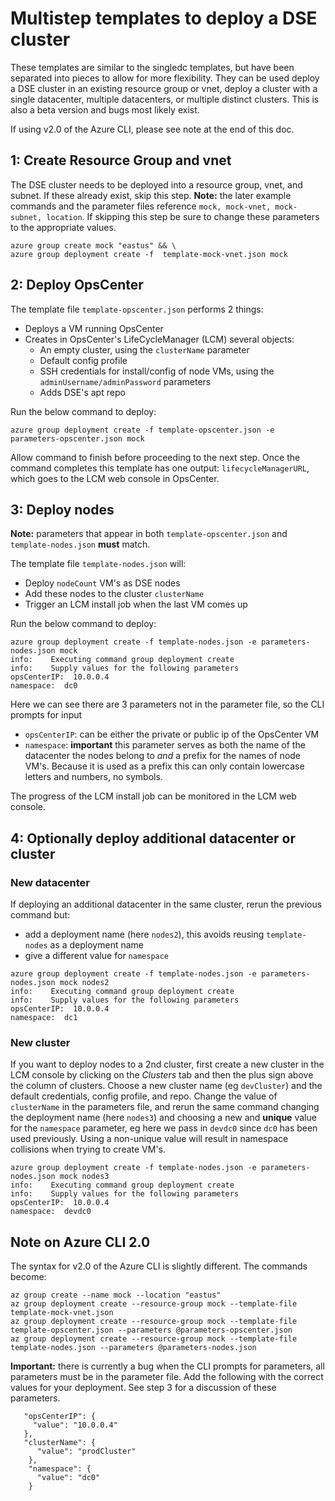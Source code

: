 # Multistep templates to deploy a DSE cluster
These templates are similar to the singledc templates, but have been separated into pieces to allow for more flexibility. They can be used deploy a DSE cluster in an existing resource group or vnet, deploy a cluster with a single datacenter, multiple datacenters, or multiple distinct clusters. This is also a beta version and bugs most likely exist.

If using v2.0 of the Azure CLI, please see note at the end of this doc.

## 1: Create Resource Group and vnet
The DSE cluster needs to be deployed into a resource group, vnet, and subnet. If these already exist, skip this step. **Note:** the later example commands and the parameter files reference `mock, mock-vnet, mock-subnet, location`. If skipping this step be sure to change these parameters to the appropriate values.
```
azure group create mock "eastus" && \
azure group deployment create -f  template-mock-vnet.json mock
```

## 2: Deploy OpsCenter
The template file `template-opscenter.json` performs 2 things:
- Deploys a VM running OpsCenter
- Creates in OpsCenter's LifeCycleManager (LCM) several objects:
  - An empty cluster, using the `clusterName` parameter
  - Default config profile
  - SSH credentials for install/config of node VMs, using the `adminUsername/adminPassword` parameters
  - Adds DSE's apt repo  

Run the below command to deploy:
```
azure group deployment create -f template-opscenter.json -e parameters-opscenter.json mock
```
Allow command to finish before proceeding to the next step. Once the command completes this template has one output: `lifecycleManagerURL`, which goes to the LCM web console in OpsCenter.

## 3: Deploy nodes
**Note:** parameters that appear in both `template-opscenter.json` and `template-nodes.json` **must** match.

The template file `template-nodes.json` will:
- Deploy `nodeCount` VM's as DSE nodes
- Add these nodes to the cluster `clusterName`
- Trigger an LCM install job when the last VM comes up

Run the below command to deploy:
```
azure group deployment create -f template-nodes.json -e parameters-nodes.json mock
info:    Executing command group deployment create
info:    Supply values for the following parameters
opsCenterIP:  10.0.0.4
namespace:  dc0
```
Here we can see there are 3 parameters not in the parameter file, so the CLI prompts for input
  - `opsCenterIP`:  can be either the private or public ip of the OpsCenter VM
  - `namespace`:  **important** this parameter serves as both the name of the datacenter the nodes belong to *and* a prefix for the names of node VM's. Because it is used as a prefix this can only contain lowercase letters and numbers, no symbols.

The progress of the LCM install job can be monitored in the LCM web console.

## 4: Optionally deploy additional datacenter or cluster
### New datacenter
If deploying an additional datacenter in the same cluster, rerun the previous command but:
- add a deployment name (here `nodes2`), this avoids reusing `template-nodes` as a deployment name
- give a different value for `namespace`

```
azure group deployment create -f template-nodes.json -e parameters-nodes.json mock nodes2
info:    Executing command group deployment create
info:    Supply values for the following parameters
opsCenterIP:  10.0.0.4
namespace:  dc1
```
### New cluster
If you want to deploy nodes to a 2nd cluster, first create a new cluster in the LCM console by clicking on the *Clusters* tab and then the plus sign above the column of clusters. Choose a new cluster name (eg `devCluster`) and the default credentials, config profile, and repo. Change the value of `clusterName` in the parameters file, and rerun the same command changing the deployment name (here `nodes3`) and choosing a new and **unique** value for the `namespace` parameter, eg here we pass in `devdc0` since `dc0` has been used previously. Using a non-unique value will result in namespace collisions when trying to create VM's.

```
azure group deployment create -f template-nodes.json -e parameters-nodes.json mock nodes3
info:    Executing command group deployment create
info:    Supply values for the following parameters
opsCenterIP:  10.0.0.4
namespace:  devdc0
```
## Note on Azure CLI 2.0

The syntax for v2.0 of the Azure CLI is slightly different. The commands become:
```
az group create --name mock --location "eastus"
az group deployment create --resource-group mock --template-file template-mock-vnet.json
az group deployment create --resource-group mock --template-file template-opscenter.json --parameters @parameters-opscenter.json
az group deployment create --resource-group mock --template-file template-nodes.json --parameters @parameters-nodes.json
```

**Important:** there is currently a bug when the CLI prompts for parameters, all parameters must be in the parameter file. Add the following with the correct values for your deployment. See step 3 for a discussion of these parameters.
```
   "opsCenterIP": {
     "value": "10.0.0.4"
   },
   "clusterName": {
      "value": "prodCluster"
    },
    "namespace": {
      "value": "dc0"
    }
```

